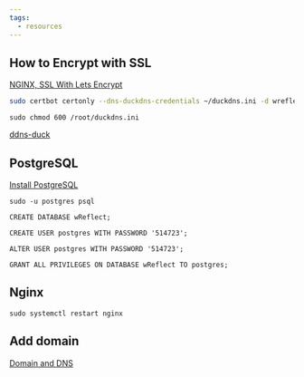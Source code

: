 ```yaml
---
tags:
  - resources
---
```

## How to Encrypt with SSL

[NGINX, SSL With Lets Encrypt](https://youtu.be/oykl1Ih9pMg)

```bash
sudo certbot certonly --dns-duckdns-credentials ~/duckdns.ini -d wreflect.duckdns.org
```

```
sudo chmod 600 /root/duckdns.ini
```

[ddns-duck](https://github.com/infinityofspace/certbot_dns_duckdns#usage)

## PostgreSQL

[Install PostgreSQL](https://www.digitalocean.com/community/tutorials/how-to-install-postgresql-on-ubuntu-20-04-quickstart)

```
sudo -u postgres psql

CREATE DATABASE wReflect;

CREATE USER postgres WITH PASSWORD '514723';

ALTER USER postgres WITH PASSWORD '514723';

GRANT ALL PRIVILEGES ON DATABASE wReflect TO postgres;
```

## Nginx

```
sudo systemctl restart nginx
```

## Add domain

[Domain and DNS](https://docs.digitalocean.com/products/networking/dns/)